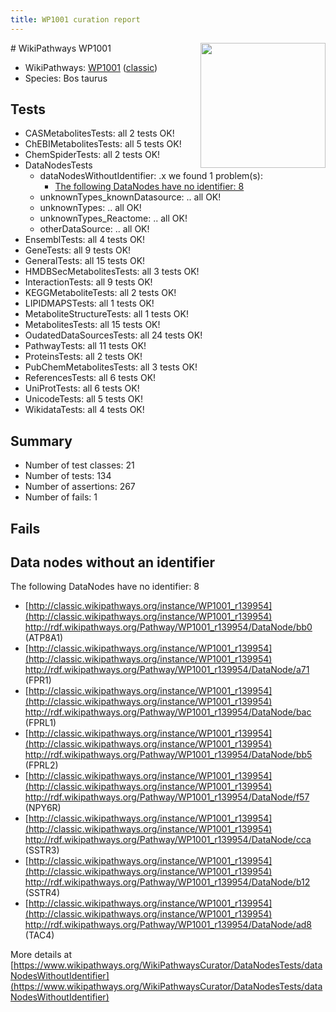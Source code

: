 ```yaml
---
title: WP1001 curation report
---
```


<img style="float: right; width: 200px" src="https://upload.wikimedia.org/wikipedia/commons/thumb/8/83/Wplogo_with_text_500.png/640px-Wplogo_with_text_500.png" />
# WikiPathways WP1001

* WikiPathways: [WP1001](https://wikipathways.org/pathways/WP1001) ([classic](https://classic.wikipathways.org/instance/WP1001))
* Species: Bos taurus
## Tests
* CASMetabolitesTests: all 2 tests OK!
* ChEBIMetabolitesTests: all 5 tests OK!
* ChemSpiderTests: all 2 tests OK!
* DataNodesTests
    * dataNodesWithoutIdentifier: .x we found 1 problem(s):
        * [The following DataNodes have no identifier: 8](#d2d32fa7)
    * unknownTypes_knownDatasource: .. all OK!
    * unknownTypes: .. all OK!
    * unknownTypes_Reactome: .. all OK!
    * otherDataSource: .. all OK!
* EnsemblTests: all 4 tests OK!
* GeneTests: all 9 tests OK!
* GeneralTests: all 15 tests OK!
* HMDBSecMetabolitesTests: all 3 tests OK!
* InteractionTests: all 9 tests OK!
* KEGGMetaboliteTests: all 2 tests OK!
* LIPIDMAPSTests: all 1 tests OK!
* MetaboliteStructureTests: all 1 tests OK!
* MetabolitesTests: all 15 tests OK!
* OudatedDataSourcesTests: all 24 tests OK!
* PathwayTests: all 11 tests OK!
* ProteinsTests: all 2 tests OK!
* PubChemMetabolitesTests: all 3 tests OK!
* ReferencesTests: all 6 tests OK!
* UniProtTests: all 6 tests OK!
* UnicodeTests: all 5 tests OK!
* WikidataTests: all 4 tests OK!


## Summary

* Number of test classes: 21
* Number of tests: 134
* Number of assertions: 267
* Number of fails: 1

## Fails

<a name="d2d32fa7" />

## Data nodes without an identifier

The following DataNodes have no identifier: 8

* [http://classic.wikipathways.org/instance/WP1001_r139954](http://classic.wikipathways.org/instance/WP1001_r139954) http://rdf.wikipathways.org/Pathway/WP1001_r139954/DataNode/bb0 (ATP8A1)
* [http://classic.wikipathways.org/instance/WP1001_r139954](http://classic.wikipathways.org/instance/WP1001_r139954) http://rdf.wikipathways.org/Pathway/WP1001_r139954/DataNode/a71 (FPR1)
* [http://classic.wikipathways.org/instance/WP1001_r139954](http://classic.wikipathways.org/instance/WP1001_r139954) http://rdf.wikipathways.org/Pathway/WP1001_r139954/DataNode/bac (FPRL1)
* [http://classic.wikipathways.org/instance/WP1001_r139954](http://classic.wikipathways.org/instance/WP1001_r139954) http://rdf.wikipathways.org/Pathway/WP1001_r139954/DataNode/bb5 (FPRL2)
* [http://classic.wikipathways.org/instance/WP1001_r139954](http://classic.wikipathways.org/instance/WP1001_r139954) http://rdf.wikipathways.org/Pathway/WP1001_r139954/DataNode/f57 (NPY6R)
* [http://classic.wikipathways.org/instance/WP1001_r139954](http://classic.wikipathways.org/instance/WP1001_r139954) http://rdf.wikipathways.org/Pathway/WP1001_r139954/DataNode/cca (SSTR3)
* [http://classic.wikipathways.org/instance/WP1001_r139954](http://classic.wikipathways.org/instance/WP1001_r139954) http://rdf.wikipathways.org/Pathway/WP1001_r139954/DataNode/b12 (SSTR4)
* [http://classic.wikipathways.org/instance/WP1001_r139954](http://classic.wikipathways.org/instance/WP1001_r139954) http://rdf.wikipathways.org/Pathway/WP1001_r139954/DataNode/ad8 (TAC4)


More details at [https://www.wikipathways.org/WikiPathwaysCurator/DataNodesTests/dataNodesWithoutIdentifier](https://www.wikipathways.org/WikiPathwaysCurator/DataNodesTests/dataNodesWithoutIdentifier)

